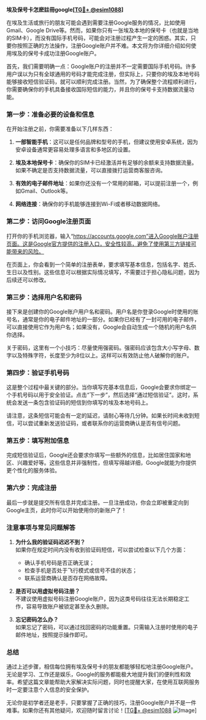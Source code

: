 **埃及保号卡怎麽註冊google[[TG💪+ @esim1088](https://t.me/s/esim1088)]**

在埃及生活或旅行的朋友可能会遇到需要注册Google服务的情况，比如使用Gmail、Google Drive等。然而，如果你只有一张埃及本地的保号卡（也就是当地的SIM卡），而没有国际手机号码，可能会对注册过程产生一定的困惑。其实，只要你按照正确的方法操作，注册Google账户并不难。本文将为你详细介绍如何使用埃及的保号卡成功注册Google账户。

首先，我们需要明确一点：Google账户的注册并不一定需要国际手机号码。许多用户误以为只有全球通用的号码才能完成注册，但实际上，只要你的埃及本地号码能够接收短信验证码，就可以顺利完成注册。当然，为了确保整个流程顺利进行，你需要确保你的手机具备接收国际短信的能力，并且你的保号卡支持数据流量功能。

### 第一步：准备必要的设备和信息

在开始注册之前，你需要准备以下几样东西：

1. **一部智能手机**：这可以是任何品牌和型号的手机，但建议使用安卓系统，因为安卓设备通常更容易处理多语言和多地区的设置。
   
2. **埃及本地保号卡**：确保你的SIM卡已经激活并有足够的余额来支持数据流量。如果不确定是否支持数据流量，可以直接拨打运营商客服咨询。

3. **有效的电子邮件地址**：如果你还没有一个常用的邮箱，可以提前注册一个，例如Gmail、Outlook等。

4. **网络连接**：确保你的手机能够连接到Wi-Fi或者移动数据网络。

### 第二步：访问Google注册页面

打开你的手机浏览器，输入“https://accounts.google.com”进入Google账户注册页面。这是Google官方提供的注册入口，安全性较高，避免了使用第三方链接可能带来的风险。

在页面上，你会看到一个简单的注册表单，要求填写基本信息，包括名字、姓氏、生日以及性别。这些信息可以根据实际情况填写，不需要过于担心隐私问题，因为后续还可以修改。

### 第三步：选择用户名和密码

接下来是创建你的Google账户用户名和密码。用户名是你登录Google时使用的账号名，通常是你的电子邮件地址的一部分。如果你已经有了一封可用的电子邮件，可以直接使用它作为用户名；如果没有，Google会自动生成一个随机的用户名供你选择。

关于密码，这里有一个小技巧：尽量使用强密码。强密码应该包含大小写字母、数字以及特殊字符，长度至少为8位以上。这样可以有效防止他人破解你的账户。

### 第四步：验证手机号码

这是整个过程中最关键的部分。当你填写完基本信息后，Google会要求你绑定一个手机号码以用于安全验证。点击“下一步”，然后选择“通过短信验证”。这时，系统会发送一条包含验证码的短信到你填写的埃及本地号码上。

请注意，这条短信可能会有一定的延迟，请耐心等待几分钟。如果长时间未收到短信，可以尝试重新发送验证码，或者联系你的运营商确认是否有信号问题。

### 第五步：填写附加信息

完成短信验证后，Google还会要求你填写一些额外的信息，比如居住国家和地区、兴趣爱好等。这些信息并非强制性，但填写得越详细，Google就能为你提供更个性化的服务体验。

### 第六步：完成注册

最后一步就是提交所有信息并完成注册。一旦注册成功，你会立即被重定向到Google主页，此时你可以开始使用你的新账户了！

### 注意事项与常见问题解答

1. **为什么我的验证码迟迟不到？**  
   如果你在规定时间内没有收到验证码短信，可以尝试检查以下几个方面：
   - 确认手机号码是否正确无误；
   - 检查手机是否处于飞行模式或信号不佳的状态；
   - 联系运营商确认是否存在网络故障。

2. **是否可以用虚拟号码注册？**  
   不建议使用虚拟号码注册Google账户，因为这类号码往往无法长期稳定工作，容易导致账户被锁定甚至永久删除。

3. **忘记密码怎么办？**  
   如果忘记了密码，可以通过找回密码的功能重置。只需输入注册时使用的电子邮件地址，按照提示操作即可。

### 总结

通过上述步骤，相信每位拥有埃及保号卡的朋友都能够轻松地注册Google账户。无论是学习、工作还是娱乐，Google的服务都能极大地提升我们的便利性和效率。希望这篇文章能帮助大家解决实际问题，同时也提醒大家，在使用互联网服务时一定要注意个人信息的安全保护。

无论你是初学者还是老手，只要掌握了正确的技巧，注册Google账户并不是一件难事。如果你还有其他疑问，欢迎随时留言讨论！[[TG💪+ @esim1088](https://t.me/s/esim1088) ![Image](https://i.postimg.cc/4NQfJmqS/Snipaste-2025-05-13-00-14-12.png)]